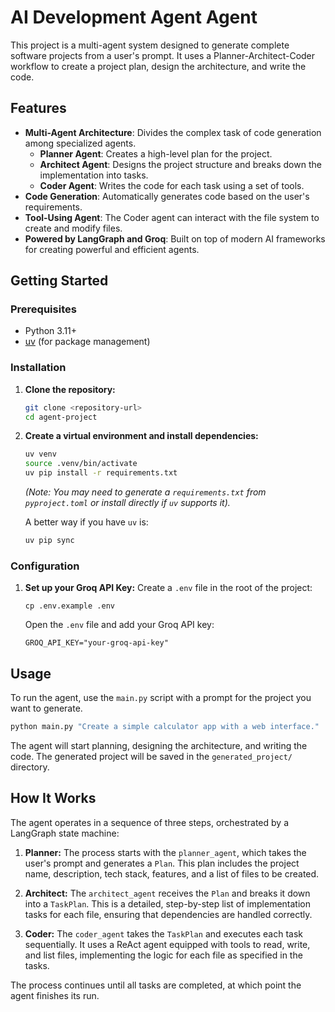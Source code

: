 # AI Development Agent Agent

This project is a multi-agent system designed to generate complete software projects from a user's prompt. It uses a Planner-Architect-Coder workflow to create a project plan, design the architecture, and write the code.

## Features

-   **Multi-Agent Architecture**: Divides the complex task of code generation among specialized agents.
    -   **Planner Agent**: Creates a high-level plan for the project.
    -   **Architect Agent**: Designs the project structure and breaks down the implementation into tasks.
    -   **Coder Agent**: Writes the code for each task using a set of tools.
-   **Code Generation**: Automatically generates code based on the user's requirements.
-   **Tool-Using Agent**: The Coder agent can interact with the file system to create and modify files.
-   **Powered by LangGraph and Groq**: Built on top of modern AI frameworks for creating powerful and efficient agents.

## Getting Started

### Prerequisites

-   Python 3.11+
-   [uv](https://github.com/astral-sh/uv) (for package management)

### Installation

1.  **Clone the repository:**
    ```sh
    git clone <repository-url>
    cd agent-project
    ```

2.  **Create a virtual environment and install dependencies:**
    ```sh
    uv venv
    source .venv/bin/activate
    uv pip install -r requirements.txt 
    ```
    *(Note: You may need to generate a `requirements.txt` from `pyproject.toml` or install directly if `uv` supports it).*
    
    A better way if you have `uv` is:
    ```sh
    uv pip sync
    ```

### Configuration

1.  **Set up your Groq API Key:**
    Create a `.env` file in the root of the project:
    ```
    cp .env.example .env
    ```
    Open the `.env` file and add your Groq API key:
    ```
    GROQ_API_KEY="your-groq-api-key"
    ```

## Usage

To run the agent, use the `main.py` script with a prompt for the project you want to generate.

```sh
python main.py "Create a simple calculator app with a web interface."
```

The agent will start planning, designing the architecture, and writing the code. The generated project will be saved in the `generated_project/` directory.

## How It Works

The agent operates in a sequence of three steps, orchestrated by a LangGraph state machine:

1.  **Planner:** The process starts with the `planner_agent`, which takes the user's prompt and generates a `Plan`. This plan includes the project name, description, tech stack, features, and a list of files to be created.

2.  **Architect:** The `architect_agent` receives the `Plan` and breaks it down into a `TaskPlan`. This is a detailed, step-by-step list of implementation tasks for each file, ensuring that dependencies are handled correctly.

3.  **Coder:** The `coder_agent` takes the `TaskPlan` and executes each task sequentially. It uses a ReAct agent equipped with tools to read, write, and list files, implementing the logic for each file as specified in the tasks.

The process continues until all tasks are completed, at which point the agent finishes its run.
